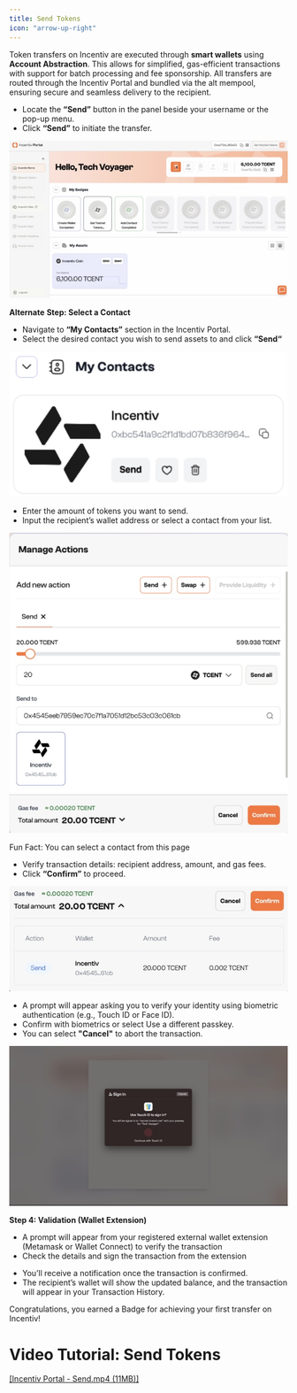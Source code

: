 ```yaml
---
title: Send Tokens
icon: "arrow-up-right"
---
```

Token transfers on Incentiv are executed through **smart wallets** using **Account Abstraction**. This allows for simplified, gas-efficient transactions with support for batch processing and fee sponsorship. All transfers are routed through the Incentiv Portal and bundled via the alt mempool, ensuring secure and seamless delivery to the recipient.

<Steps>
<Step title="Step 1: Navigate and Click the Send button">

- Locate the **“Send”** button in the panel beside your username or the pop-up menu.
- Click **“Send”** to initiate the transfer.

![Send Tokens](/docs/images/SendTokens1.jpeg)

**Alternate** **Step: Select a Contact**

- Navigate to **“My Contacts”** section in the Incentiv Portal.
- Select the desired contact you wish to send assets to and click **“Send“**

![Send Tokens](/docs/images/SendTokens2.jpeg)
</Step>

<Step title="Step 2: Fill Amount and Recipient Address"> 

- Enter the amount of tokens you want to send.
- Input the recipient’s wallet address or select a contact from your list.

![Send Tokens](/docs/images/SendTokens3.jpeg)

 <Note> Fun Fact: You can select a contact from this page </Note>
</Step>
<Step title="Step 3: Review & Confirm">

- Verify transaction details: recipient address, amount, and gas fees.
- Click **“Confirm”** to proceed.

![Send Tokens](/docs/images/SendTokens4.jpeg)
</Step>
<Step title="Step 4:  Validation">

- A prompt will appear asking you to verify your identity using biometric authentication (e.g., Touch ID or Face ID).
- Confirm with biometrics or select Use a different passkey.
- You can select **"Cancel"** to abort the transaction.

![Send Tokens](/docs/images/SendTokens5.jpeg)

**Step 4: Validation (Wallet Extension)**

- A prompt will appear from your registered external wallet extension (Metamask or Wallet Connect) to verify the transaction
- Check the details and sign the transaction from the extension
  
</Step>
<Step title="Step 5: Transaction Confirmation">

- You’ll receive a notification once the transaction is confirmed.
- The recipient’s wallet will show the updated balance, and the transaction will appear in your Transaction History.
</Step>
</Steps>

 <Tip> Congratulations, you earned a Badge for achieving your first transfer on Incentiv!</Tip>

# Video Tutorial: Send Tokens

[[Incentiv Portal - Send.mp4 (11MB)]](media_Send%20Tokens/KQO8izhsYEopyL-Incentiv%20Portal%20-%20Send.mp4)